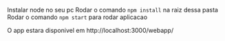 Instalar node no seu pc
Rodar o comando `npm install` na raiz dessa pasta
Rodar o comando `npm start` para rodar aplicacao

O app estara disponivel em http://localhost:3000/webapp/